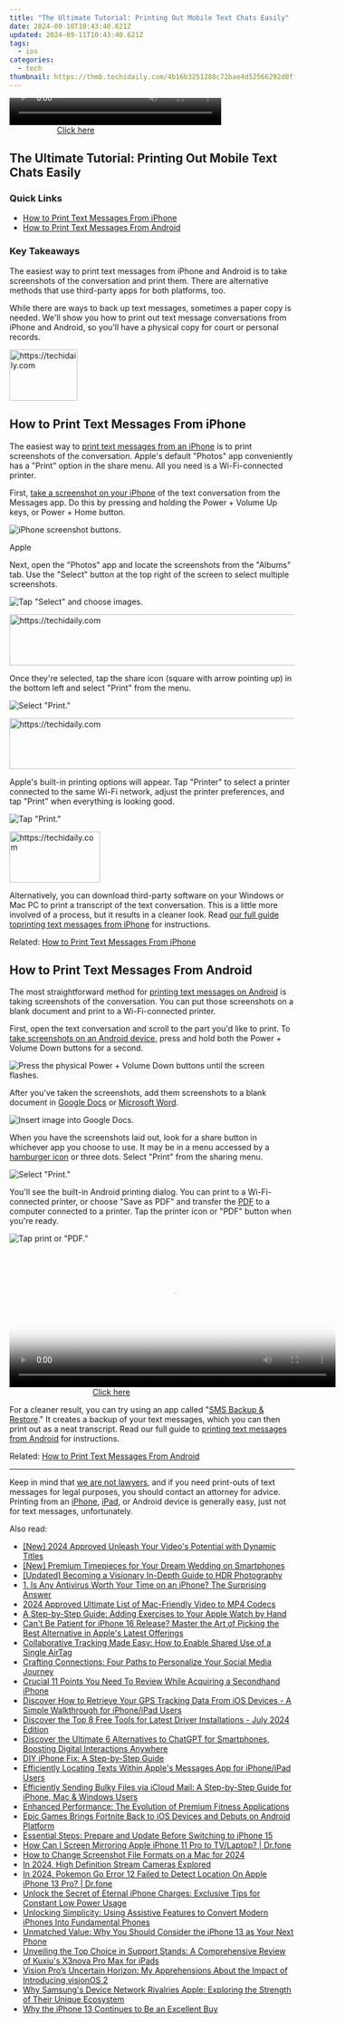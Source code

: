 ```yaml
---
title: "The Ultimate Tutorial: Printing Out Mobile Text Chats Easily"
date: 2024-09-10T10:43:40.621Z
updated: 2024-09-11T10:43:40.621Z
tags:
  - ios
categories:
  - tech
thumbnail: https://thmb.techidaily.com/4b16b3251288c72bae4d52566292d0ff9c24e9171ca6d4f0c10b7f0b7d11bf8b.jpg
---
```






<!-- affiliate ads begin -->
<span id="1936838">
					<video width="374" height="48" style="cursor:pointer"
           poster="//a.impactradius-go.com/display-clicktoplayimage/1936838.png"
           onclick="if(!this.playClicked){this.play();this.setAttribute('controls',true);this.playClicked=true;}">
	   <source src="//a.impactradius-go.com/display-ad/18409-1936838">
	   <img src="//a.impactradius-go.com/display-clicktoplayimage/1936838.png" style="border: none; height: 100%; width: 100%; object-fit: contain">
	</video>
	<div style="width:234px;text-align:center"><a href="javascript:window.open(decodeURIComponent('https%3A%2F%2Fcoinrule.sjv.io%2Fc%2F5597632%2F1936838%2F18409'), '_blank');void(0);">Click here</a></div>
</span>
<img height="0" width="0" src="https://imp.pxf.io/i/5597632/1936838/18409" style="position:absolute;visibility:hidden;" border="0" />
<!-- affiliate ads end -->




## The Ultimate Tutorial: Printing Out Mobile Text Chats Easily

### Quick Links

* [How to Print Text Messages From iPhone](https://facebook-clips.techidaily.com/new-in-2024-superior-mp4-channel-updater/)
* [How to Print Text Messages From Android](https://screen-video-capture.techidaily.com/updated-unlocking-full-potential-in-zoom-screensharing-for-2024/)

### Key Takeaways

 The easiest way to print text messages from iPhone and Android is to take screenshots of the conversation and print them. There are alternative methods that use third-party apps for both platforms, too.

 While there are ways to back up text messages, sometimes a paper copy is needed. We'll show you how to print out text message conversations from iPhone and Android, so you'll have a physical copy for court or personal records.





<!-- affiliate ads begin -->
<a href="https://aligracehair.sjv.io/c/5597632/2135350/19272" target="_top" id="2135350">
  <img src="//a.impactradius-go.com/display-ad/19272-2135350" border="0" alt="https://techidaily.com" width="120" height="90"/>
</a>
<img height="0" width="0" src="https://aligracehair.sjv.io/i/5597632/2135350/19272" style="position:absolute;visibility:hidden;" border="0" />
<!-- affiliate ads end -->




##  How to Print Text Messages From iPhone

 The easiest way to [print text messages from an iPhone](https://win-solutions.techidaily.com/how-to-stop-microsoft-edge-from-crashing-on-windows-11-proven-fixes/) is to print screenshots of the conversation. Apple's default "Photos" app conveniently has a "Print" option in the share menu. All you need is a Wi-Fi-connected printer.

 First, [take a screenshot on your iPhone](https://location-social.techidaily.com/simple-and-effective-ways-to-change-your-country-on-youtube-app-of-your-samsung-galaxy-a14-4g-drfone-by-drfone-virtual-android/) of the text conversation from the Messages app. Do this by pressing and holding the Power + Volume Up keys, or Power + Home button.

![iPhone screenshot buttons.](https://static1.howtogeekimages.com/wordpress/wp-content/uploads/2020/08/iphone_screenshot_buttons.png?trim=1,1&amp;bg-color=000&amp;pad=1,1) 

Apple

 Next, open the "Photos" app and locate the screenshots from the "Albums" tab. Use the "Select" button at the top right of the screen to select multiple screenshots.

![Tap &quot;Select&quot; and choose images.](https://static1.howtogeekimages.com/wordpress/wp-content/uploads/2023/03/2023-03-09_14-56-16.png?trim=1,1&amp;bg-color=000&amp;pad=1,1) 





<!-- affiliate ads begin -->
<a href="https://ephamedtechinc.pxf.io/c/5597632/2130529/26400" target="_top" id="2130529">
  <img src="//a.impactradius-go.com/display-ad/26400-2130529" border="0" alt="https://techidaily.com" width="728" height="90"/>
</a>
<img height="0" width="0" src="https://ephamedtechinc.pxf.io/i/5597632/2130529/26400" style="position:absolute;visibility:hidden;" border="0" />
<!-- affiliate ads end -->




 Once they're selected, tap the share icon (square with arrow pointing up) in the bottom left and select "Print" from the menu.

![Select &quot;Print.&quot;](https://static1.howtogeekimages.com/wordpress/wp-content/uploads/2023/03/2023-03-09_14-58-16.png?trim=1,1&amp;bg-color=000&amp;pad=1,1) 





<!-- affiliate ads begin -->
<a href="https://unicoeye.pxf.io/c/5597632/2134218/18498" target="_top" id="2134218">
  <img src="//a.impactradius-go.com/display-ad/18498-2134218" border="0" alt="https://techidaily.com" width="728" height="90"/>
</a>
<img height="0" width="0" src="https://unicoeye.pxf.io/i/5597632/2134218/18498" style="position:absolute;visibility:hidden;" border="0" />
<!-- affiliate ads end -->




 Apple's built-in printing options will appear. Tap "Printer" to select a printer connected to the same Wi-Fi network, adjust the printer preferences, and tap "Print" when everything is looking good.

![Tap &quot;Print.&quot;](https://static1.howtogeekimages.com/wordpress/wp-content/uploads/2023/03/2023-03-09_15-34-00.png?trim=1,1&amp;bg-color=000&amp;pad=1,1) 





<!-- affiliate ads begin -->
<a href="https://25home.pxf.io/c/5597632/2123469/16836" target="_top" id="2123469">
  <img src="//a.impactradius-go.com/display-ad/16836-2123469" border="0" alt="https://techidaily.com" width="160" height="90"/>
</a>
<img height="0" width="0" src="https://25home.pxf.io/i/5597632/2123469/16836" style="position:absolute;visibility:hidden;" border="0" />
<!-- affiliate ads end -->




 Alternatively, you can download third-party software on your Windows or Mac PC to print a transcript of the text conversation. This is a little more involved of a process, but it results in a cleaner look. Read [our full guide toprinting text messages from iPhone](https://win-solutions.techidaily.com/how-to-stop-microsoft-edge-from-crashing-on-windows-11-proven-fixes/) for instructions.

Related: [How to Print Text Messages From iPhone](https://win-solutions.techidaily.com/how-to-stop-microsoft-edge-from-crashing-on-windows-11-proven-fixes/) 

##  How to Print Text Messages From Android

 The most straightforward method for [printing text messages on Android](https://win-dash.techidaily.com/solution-guide-restoring-access-to-disabled-dts-audio-features-on-targeted-audio-devices/) is taking screenshots of the conversation. You can put those screenshots on a blank document and print to a Wi-Fi-connected printer.

 First, open the text conversation and scroll to the part you'd like to print. To [take screenshots on an Android device](https://location-social.techidaily.com/3-things-you-must-know-about-fake-snapchat-location-on-samsung-galaxy-f15-5g-drfone-by-drfone-virtual-android/), press and hold both the Power + Volume Down buttons for a second.

![Press the physical Power + Volume Down buttons until the screen flashes.](https://static1.howtogeekimages.com/wordpress/wp-content/uploads/2021/07/youtube-screenshot.png?trim=1,1&amp;bg-color=000&amp;pad=1,1) 

 After you've taken the screenshots, add them screenshots to a blank document in [Google Docs](https://redirect.viglink.com/?key=e7eab128eb8d1c53e14db14f4c632447&u=https%3A%2F%2Fplay.google.com%2Fstore%2Fapps%2Fdetails%3Fid%3Dcom.google.android.apps.docs.editors.docs&cuid=xid:fr1678474641aaa) or [Microsoft Word](https://redirect.viglink.com/?key=e7eab128eb8d1c53e14db14f4c632447&u=https%3A%2F%2Fplay.google.com%2Fstore%2Fapps%2Fdetails%3Fid%3Dcom.microsoft.office.word&cuid=xid:fr1678474641aab).

![Insert image into Google Docs.](https://static1.howtogeekimages.com/wordpress/wp-content/uploads/2023/03/2023-03-06_15-48-39.png?trim=1,1&amp;bg-color=000&amp;pad=1,1) 

 When you have the screenshots laid out, look for a share button in whichever app you choose to use. It may be in a menu accessed by a [hamburger icon](https://review-topics.techidaily.com/recover-your-contacts-after-oppo-reno-8t-has-been-deleted-by-fonelab-android-recover-contacts/) or three dots. Select "Print" from the sharing menu.

![Select &quot;Print.&quot;](https://static1.howtogeekimages.com/wordpress/wp-content/uploads/2023/03/2023-03-06_15-53-43.png?trim=1,1&amp;bg-color=000&amp;pad=1,1) 

 You'll see the built-in Android printing dialog. You can print to a Wi-Fi-connected printer, or choose "Save as PDF" and transfer the [PDF](https://extra-support.techidaily.com/new-obs-vs-wirecast-which-should-you-trust-for-live/) to a computer connected to a printer. Tap the printer icon or "PDF" button when you're ready.

![Tap print or &quot;PDF.&quot;](https://static1.howtogeekimages.com/wordpress/wp-content/uploads/2023/03/2023-03-06_15-59-46.png?trim=1,1&amp;bg-color=000&amp;pad=1,1) 





<!-- affiliate ads begin -->
<span id="1983552">
					<video width="576" height="240" style="cursor:pointer"
           poster="//a.impactradius-go.com/display-clicktoplayimage/1983552.png"
           onclick="if(!this.playClicked){this.play();this.setAttribute('controls',true);this.playClicked=true;}">
	   <source src="//a.impactradius-go.com/display-ad/22993-1983552">
	   <img src="//a.impactradius-go.com/display-clicktoplayimage/1983552.png" style="border: none; height: 100%; width: 100%; object-fit: contain">
	</video>
	<div style="width:360px;text-align:center"><a href="javascript:window.open(decodeURIComponent('https%3A%2F%2Fhomestyler.sjv.io%2Fc%2F5597632%2F1983552%2F22993'), '_blank');void(0);">Click here</a></div>
</span>
<img height="0" width="0" src="https://imp.pxf.io/i/5597632/1983552/22993" style="position:absolute;visibility:hidden;" border="0" />
<!-- affiliate ads end -->




 For a cleaner result, you can try using an app called "[SMS Backup & Restore](https://redirect.viglink.com/?key=e7eab128eb8d1c53e14db14f4c632447&u=https%3A%2F%2Fplay.google.com%2Fstore%2Fapps%2Fdetails%3Fid%3Dcom.riteshsahu.SMSBackupRestore&cuid=xid:fr1678474641aac)." It creates a backup of your text messages, which you can then print out as a neat transcript. Read our full guide to [printing text messages from Android](https://win-dash.techidaily.com/solution-guide-restoring-access-to-disabled-dts-audio-features-on-targeted-audio-devices/) for instructions.

Related: [How to Print Text Messages From Android](https://win-dash.techidaily.com/solution-guide-restoring-access-to-disabled-dts-audio-features-on-targeted-audio-devices/) 

---

 Keep in mind that [we are not lawyers](https://smart-video-creator.techidaily.com/new-from-chrome-os-to-linux-a-beginners-guide-to-installation-2023-edition-for-2024/), and if you need print-outs of text messages for legal purposes, you should contact an attorney for advice. Printing from an [iPhone](https://buynow-reviews.techidaily.com/the-fresh-face-of-amazon-echo-a-comprehensive-review-of-the-4th-generation-update/), [iPad](https://buynow-reviews.techidaily.com/the-fresh-face-of-amazon-echo-a-comprehensive-review-of-the-4th-generation-update/), or Android device is generally easy, just not for text messages, unfortunately.

<ins class="adsbygoogle"
     style="display:block"
     data-ad-format="autorelaxed"
     data-ad-client="ca-pub-7571918770474297"
     data-ad-slot="1223367746"></ins>



<ins class="adsbygoogle"
     style="display:block"
     data-ad-client="ca-pub-7571918770474297"
     data-ad-slot="8358498916"
     data-ad-format="auto"
     data-full-width-responsive="true"></ins>





<span class="atpl-alsoreadstyle">Also read:</span>
<div><ul>
<li><a href="https://article-posts.techidaily.com/new-2024-approved-unleash-your-videos-potential-with-dynamic-titles/"><u>[New] 2024 Approved Unleash Your Video's Potential with Dynamic Titles</u></a></li>
<li><a href="https://extra-approaches.techidaily.com/new-premium-timepieces-for-your-dream-wedding-on-smartphones/"><u>[New] Premium Timepieces for Your Dream Wedding on Smartphones</u></a></li>
<li><a href="https://extra-information.techidaily.com/updated-becoming-a-visionary-in-depth-guide-to-hdr-photography/"><u>[Updated] Becoming a Visionary In-Depth Guide to HDR Photography</u></a></li>
<li><a href="https://os-tips.techidaily.com/1-is-any-antivirus-worth-your-time-on-an-iphone-the-surprising-answer/"><u>1. Is Any Antivirus Worth Your Time on an iPhone? The Surprising Answer</u></a></li>
<li><a href="https://some-approaches.techidaily.com/2024-approved-ultimate-list-of-mac-friendly-video-to-mp4-codecs/"><u>2024 Approved Ultimate List of Mac-Friendly Video to MP4 Codecs</u></a></li>
<li><a href="https://os-tips.techidaily.com/a-step-by-step-guide-adding-exercises-to-your-apple-watch-by-hand/"><u>A Step-by-Step Guide: Adding Exercises to Your Apple Watch by Hand</u></a></li>
<li><a href="https://os-tips.techidaily.com/cant-be-patient-for-iphone-16-release-master-the-art-of-picking-the-best-alternative-in-apples-latest-offerings/"><u>Can't Be Patient for iPhone 16 Release? Master the Art of Picking the Best Alternative in Apple's Latest Offerings</u></a></li>
<li><a href="https://os-tips.techidaily.com/collaborative-tracking-made-easy-how-to-enable-shared-use-of-a-single-airtag/"><u>Collaborative Tracking Made Easy: How to Enable Shared Use of a Single AirTag</u></a></li>
<li><a href="https://facebook.techidaily.com/crafting-connections-four-paths-to-personalize-your-social-media-journey/"><u>Crafting Connections: Four Paths to Personalize Your Social Media Journey</u></a></li>
<li><a href="https://os-tips.techidaily.com/crucial-11-points-you-need-to-review-while-acquiring-a-secondhand-iphone/"><u>Crucial 11 Points You Need To Review While Acquiring a Secondhand iPhone</u></a></li>
<li><a href="https://os-tips.techidaily.com/discover-how-to-retrieve-your-gps-tracking-data-from-ios-devices-a-simple-walkthrough-for-iphoneipad-users/"><u>Discover How to Retrieve Your GPS Tracking Data From iOS Devices - A Simple Walkthrough for iPhone/iPad Users</u></a></li>
<li><a href="https://technical-tips.techidaily.com/discover-the-top-8-free-tools-for-latest-driver-installations-july-2024-edition/"><u>Discover the Top 8 Free Tools for Latest Driver Installations - July 2024 Edition</u></a></li>
<li><a href="https://os-tips.techidaily.com/discover-the-ultimate-6-alternatives-to-chatgpt-for-smartphones-boosting-digital-interactions-anywhere/"><u>Discover the Ultimate 6 Alternatives to ChatGPT for Smartphones, Boosting Digital Interactions Anywhere</u></a></li>
<li><a href="https://os-tips.techidaily.com/diy-iphone-fix-a-step-by-step-guide/"><u>DIY iPhone Fix: A Step-by-Step Guide</u></a></li>
<li><a href="https://os-tips.techidaily.com/efficiently-locating-texts-within-apples-messages-app-for-iphoneipad-users/"><u>Efficiently Locating Texts Within Apple's Messages App for iPhone/iPad Users</u></a></li>
<li><a href="https://os-tips.techidaily.com/efficiently-sending-bulky-files-via-icloud-mail-a-step-by-step-guide-for-iphone-mac-and-windows-users/"><u>Efficiently Sending Bulky Files via iCloud Mail: A Step-by-Step Guide for iPhone, Mac & Windows Users</u></a></li>
<li><a href="https://os-tips.techidaily.com/enhanced-performance-the-evolution-of-premium-fitness-applications/"><u>Enhanced Performance: The Evolution of Premium Fitness Applications</u></a></li>
<li><a href="https://os-tips.techidaily.com/epic-games-brings-fortnite-back-to-ios-devices-and-debuts-on-android-platform/"><u>Epic Games Brings Fortnite Back to iOS Devices and Debuts on Android Platform</u></a></li>
<li><a href="https://os-tips.techidaily.com/essential-steps-prepare-and-update-before-switching-to-iphone-15/"><u>Essential Steps: Prepare and Update Before Switching to iPhone 15</u></a></li>
<li><a href="https://screen-mirror.techidaily.com/how-can-i-screen-mirroring-apple-iphone-11-pro-to-tvlaptop-drfone-by-drfone-ios/"><u>How Can I Screen Mirroring Apple iPhone 11 Pro to TV/Laptop? | Dr.fone</u></a></li>
<li><a href="https://remote-screen-capture.techidaily.com/how-to-change-screenshot-file-formats-on-a-mac-for-2024/"><u>How to Change Screenshot File Formats on a Mac for 2024</u></a></li>
<li><a href="https://some-techniques.techidaily.com/in-2024-high-definition-stream-cameras-explored/"><u>In 2024, High Definition Stream Cameras Explored</u></a></li>
<li><a href="https://ios-pokemon-go.techidaily.com/in-2024-pokemon-go-error-12-failed-to-detect-location-on-apple-iphone-13-pro-drfone-by-drfone-virtual-ios/"><u>In 2024, Pokemon Go Error 12 Failed to Detect Location On Apple iPhone 13 Pro? | Dr.fone</u></a></li>
<li><a href="https://os-tips.techidaily.com/unlock-the-secret-of-eternal-iphone-charges-exclusive-tips-for-constant-low-power-usage/"><u>Unlock the Secret of Eternal iPhone Charges: Exclusive Tips for Constant Low Power Usage</u></a></li>
<li><a href="https://os-tips.techidaily.com/unlocking-simplicity-using-assistive-features-to-convert-modern-iphones-into-fundamental-phones/"><u>Unlocking Simplicity: Using Assistive Features to Convert Modern iPhones Into Fundamental Phones</u></a></li>
<li><a href="https://os-tips.techidaily.com/unmatched-value-why-you-should-consider-the-iphone-13-as-your-next-phone/"><u>Unmatched Value: Why You Should Consider the iPhone 13 as Your Next Phone</u></a></li>
<li><a href="https://os-tips.techidaily.com/unveiling-the-top-choice-in-support-stands-a-comprehensive-review-of-kuxius-x3nova-pro-max-for-ipads/"><u>Unveiling the Top Choice in Support Stands: A Comprehensive Review of Kuxiu's X3nova Pro Max for iPads</u></a></li>
<li><a href="https://os-tips.techidaily.com/vision-pros-uncertain-horizon-my-apprehensions-about-the-impact-of-introducing-visionos-2/"><u>Vision Pro’s Uncertain Horizon: My Apprehensions About the Impact of Introducing visionOS 2</u></a></li>
<li><a href="https://os-tips.techidaily.com/why-samsungs-device-network-rivalries-apple-exploring-the-strength-of-their-unique-ecosystem/"><u>Why Samsung's Device Network Rivalries Apple: Exploring the Strength of Their Unique Ecosystem</u></a></li>
<li><a href="https://os-tips.techidaily.com/why-the-iphone-13-continues-to-be-an-excellent-buy/"><u>Why the iPhone 13 Continues to Be an Excellent Buy</u></a></li>
</ul></div>




